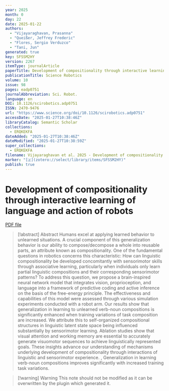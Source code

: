 ```yaml
---
year: 2025
month: 0
day: 22
date: 2025-01-22
authors:
  - "Vijayaraghavan, Prasanna"
  - "Queißer, Jeffrey Frederic"
  - "Flores, Sergio Verduzco"
  - "Tani, Jun"
generated: true
key: SFSSM2HY
version: 2267
itemType: journalArticle
paperTitle: Development of compositionality through interactive learning of language and action of robots
publicationTitle: Science Robotics
volume: 10
issue: 98
pages: eadp0751
journalAbbreviation: Sci. Robot.
language: en
DOI: 10.1126/scirobotics.adp0751
ISSN: 2470-9476
url: "https://www.science.org/doi/10.1126/scirobotics.adp0751"
accessDate: "2025-01-27T10:38:46Z"
libraryCatalog: Semantic Scholar
collections:
  - ERQKEKFA
dateAdded: "2025-01-27T10:38:46Z"
dateModified: "2025-01-27T10:38:59Z"
super_collections:
  - ERQKEKFA
filename: Vijayaraghavan et al. 2025 - Development of compositionality through interactive learning of language and action of robots.pdf
marker: "[🇿](zotero://select/library/items/SFSSM2HY)"
publish: true
---
```

# Development of compositionality through interactive learning of language and action of robots

[PDF file](/Papers/PDFs/Vijayaraghavan%20et%20al.%202025%20-%20Development%20of%20compositionality%20through%20interactive%20learning%20of%20language%20and%20action%20of%20robots.pdf)

> [!abstract] Abstract
> Humans excel at applying learned behavior to unlearned situations. A crucial component of this generalization behavior is our ability to compose/decompose a whole into reusable parts, an attribute known as compositionality. One of the fundamental questions in robotics concerns this characteristic: How can linguistic compositionality be developed concomitantly with sensorimotor skills through associative learning, particularly when individuals only learn partial linguistic compositions and their corresponding sensorimotor patterns? To address this question, we propose a brain-inspired neural network model that integrates vision, proprioception, and language into a framework of predictive coding and active inference on the basis of the free-energy principle. The effectiveness and capabilities of this model were assessed through various simulation experiments conducted with a robot arm. Our results show that generalization in learning to unlearned verb-noun compositions is significantly enhanced when training variations of task composition are increased. We attribute this to self-organized compositional structures in linguistic latent state space being influenced substantially by sensorimotor learning. Ablation studies show that visual attention and working memory are essential to accurately generate visuomotor sequences to achieve linguistically represented goals. These insights advance our understanding of mechanisms underlying development of compositionality through interactions of linguistic and sensorimotor experience.
>           , 
>             Generalization in learning verb-noun compositions improves significantly with increased training task variations.

>[!warning] Warning
> This note should not be modified as it can be overwritten by the plugin which generated it.

